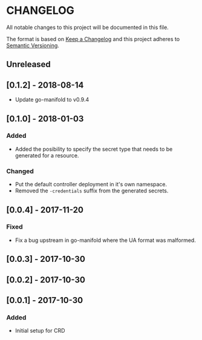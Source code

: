 # CHANGELOG

All notable changes to this project will be documented in this file.

The format is based on [Keep a Changelog](http://keepachangelog.com/)
and this project adheres to [Semantic Versioning](http://semver.org/).

## Unreleased

## [0.1.2] - 2018-08-14

- Update go-manifold to v0.9.4

## [0.1.0] - 2018-01-03

### Added

- Added the posibility to specify the secret type that needs to be generated for a resource.

### Changed

- Put the default controller deployment in it's own namespace.
- Removed the `-credentials` suffix from the generated secrets.

## [0.0.4] - 2017-11-20

### Fixed

- Fix a bug upstream in go-manifold where the UA format was malformed.

## [0.0.3] - 2017-10-30

## [0.0.2] - 2017-10-30

## [0.0.1] - 2017-10-30

### Added

- Initial setup for CRD
